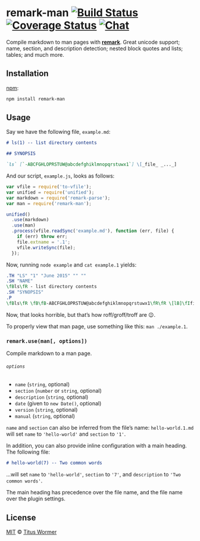 # remark-man [![Build Status][build-badge]][build-status] [![Coverage Status][coverage-badge]][coverage-status] [![Chat][chat-badge]][chat]

Compile markdown to man pages with [**remark**][remark].  Great unicode
support; name, section, and description detection; nested block quotes
and lists; tables; and much more.

## Installation

[npm][]:

```bash
npm install remark-man
```

## Usage

Say we have the following file, `example.md`:

```markdown
# ls(1) -- list directory contents

## SYNOPSIS

`ls` [`-ABCFGHLOPRSTUW@abcdefghiklmnopqrstuwx1`] \[_file_ _..._]
```

And our script, `example.js`, looks as follows:

```javascript
var vfile = require('to-vfile');
var unified = require('unified');
var markdown = require('remark-parse');
var man = require('remark-man');

unified()
  .use(markdown)
  .use(man)
  .process(vfile.readSync('example.md'), function (err, file) {
    if (err) throw err;
    file.extname = '.1';
    vfile.writeSync(file);
  });
```

Now, running `node example` and `cat example.1` yields:

```roff
.TH "LS" "1" "June 2015" "" ""
.SH "NAME"
\fBls\fR - list directory contents
.SH "SYNOPSIS"
.P
\fBls\fR \fB\fB-ABCFGHLOPRSTUW@abcdefghiklmnopqrstuwx1\fR\fR \[lB]\fIfile\fR \fI...\fR\[rB]
```

Now, that looks horrible, but that’s how roff/groff/troff are :wink:.

To properly view that man page, use something like this: `man ./example.1`.

### `remark.use(man[, options])`

Compile markdown to a man page.

###### `options`

*   `name` (`string`, optional)
*   `section` (`number` or `string`, optional)
*   `description` (`string`, optional)
*   `date` (given to `new Date()`, optional)
*   `version` (`string`, optional)
*   `manual` (`string`, optional)

`name` and `section` can also be inferred from the file’s name:
`hello-world.1.md` will set `name` to `'hello-world'` and `section` to `'1'`.

In addition, you can also provide inline configuration with a main heading.
The following file:

```md
# hello-world(7) -- Two common words
```

...will set `name` to `'hello-world'`, `section` to `'7'`, and `description` to
`'Two common words'`.

The main heading has precedence over the file name, and the file name
over the plugin settings.

## License

[MIT][license] © [Titus Wormer][author]

<!-- Definitions -->

[build-badge]: https://img.shields.io/travis/wooorm/remark-man.svg

[build-status]: https://travis-ci.org/wooorm/remark-man

[coverage-badge]: https://img.shields.io/codecov/c/github/wooorm/remark-man.svg

[coverage-status]: https://codecov.io/github/wooorm/remark-man

[chat-badge]: https://img.shields.io/gitter/room/wooorm/remark.svg

[chat]: https://gitter.im/wooorm/remark

[license]: LICENSE

[author]: http://wooorm.com

[npm]: https://docs.npmjs.com/cli/install

[remark]: https://github.com/wooorm/remark
